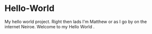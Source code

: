 # Hello-World
My hello world project.
Right then lads I'm Matthew or as I go by on the internet
Neiroe.
Welcome to my Hello World
.

